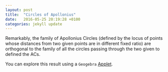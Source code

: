 ```yaml
---
layout: post
title:  "Circles of Apollonius"
date:   2016-05-25 20:19:28 +0100
categories: jekyll update
---
```


Remarkably, the family of Apollonius Circles (defined by the locus of points whose distances from two given points are in different fixed ratio) are orthogonal to the family of all the circles passing through the two given to defined the ACs.

You can explore this result using a `Geogebra` [Applet](https://www.geogebra.org/m/ZZgu3UZC?doneurl=%2Fjamesthetab).
